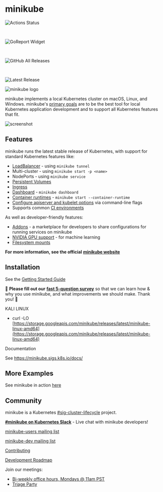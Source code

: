 # minikube

![Actions Status](https://github.com/kubernetes/minikube/workflows/build/badge.svg)

  
 

![GoReport Widget](https://goreportcard.com/badge/github.com/kubernetes/minikube)

  
 

![GitHub All Releases](https://img.shields.io/github/downloads/kubernetes/minikube/total.svg)

  
 

![Latest Release](https://img.shields.io/github/v/release/kubernetes/minikube?include_prereleases)

![minikube logo](https://github.com/kubernetes/minikube/raw/master/images/logo/logo.png)

minikube implements a local Kubernetes cluster on macOS, Linux, and Windows. minikube's [primary goals](https://minikube.sigs.k8s.io/docs/concepts/principles/) are to be the best tool for local Kubernetes application development and to support all Kubernetes features that fit.

![screenshot](https://raw.githubusercontent.com/kubernetes/minikube/master/site/static/images/screenshot.png)

## Features

minikube runs the latest stable release of Kubernetes, with support for standard Kubernetes features like:

*   [LoadBalancer](https://minikube.sigs.k8s.io/docs/handbook/accessing/#loadbalancer-access) - using `minikube tunnel`
*   Multi-cluster - using `minikube start -p <name>`
*   NodePorts - using `minikube service`
*   [Persistent Volumes](https://minikube.sigs.k8s.io/docs/handbook/persistent_volumes/)
*   [Ingress](https://kubernetes.io/docs/tasks/access-application-cluster/ingress-minikube/)
*   [Dashboard](https://minikube.sigs.k8s.io/docs/handbook/dashboard/) - `minikube dashboard`
*   [Container runtimes](https://minikube.sigs.k8s.io/docs/handbook/config/#runtime-configuration) - `minikube start --container-runtime`
*   [Configure apiserver and kubelet options](https://minikube.sigs.k8s.io/docs/handbook/config/#modifying-kubernetes-defaults) via command-line flags
*   Supports common [CI environments](https://github.com/minikube-ci/examples)

As well as developer-friendly features:

*   [Addons](https://minikube.sigs.k8s.io/docs/handbook/deploying/#addons) - a marketplace for developers to share configurations for running services on minikube
*   [NVIDIA GPU support](https://minikube.sigs.k8s.io/docs/tutorials/nvidia_gpu/) - for machine learning
*   [Filesystem mounts](https://minikube.sigs.k8s.io/docs/handbook/mount/)

**For more information, see the official** [**minikube website**](https://minikube.sigs.k8s.io)

## Installation

See the [Getting Started Guide](https://minikube.sigs.k8s.io/docs/start/)

:mega: **Please fill out our** [**fast 5-question survey**](https://forms.gle/Gg3hG5ZySw8c1C24A) so that we can learn how & why you use minikube, and what improvements we should make. Thank you! :dancers:

KALI LINUX

*   curl -LO [https://storage.googleapis.com/minikube/releases/latest/minikube-linux-amd64](https://storage.googleapis.com/minikube/releases/latest/minikube-linux-amd64)

Documentation

See https://minikube.sigs.k8s.io/docs/

## More Examples

See minikube in action [here](https://minikube.sigs.k8s.io/docs/handbook/controls/)

## Community

minikube is a Kubernetes [#sig-cluster-lifecycle](https://github.com/kubernetes/community/tree/master/sig-cluster-lifecycle) project.

[**#minikube on Kubernetes Slack**](https://kubernetes.slack.com) - Live chat with minikube developers!

[minikube-users mailing list](https://groups.google.com/g/minikube-users)

[minikube-dev mailing list](https://groups.google.com/g/minikube-dev)

[Contributing](https://minikube.sigs.k8s.io/docs/contrib/)

[Development Roadmap](https://minikube.sigs.k8s.io/docs/contrib/roadmap/)

Join our meetings:

*   [Bi-weekly office hours, Mondays @ 11am PST](https://tinyurl.com/minikube-oh)
*   [Triage Party](https://minikube.sigs.k8s.io/docs/contrib/triage/)
